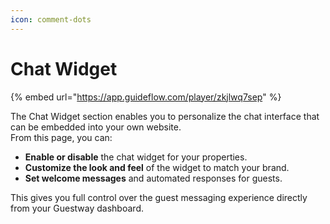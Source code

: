 ```yaml
---
icon: comment-dots
---
```


# Chat Widget

{% embed url="https://app.guideflow.com/player/zkjlwq7sep" %}

The Chat Widget section enables you to personalize the chat interface that can be embedded into your own website.\
From this page, you can:

* **Enable or disable** the chat widget for your properties.
* **Customize the look and feel** of the widget to match your brand.
* **Set welcome messages** and automated responses for guests.

This gives you full control over the guest messaging experience directly from your Guestway dashboard.
